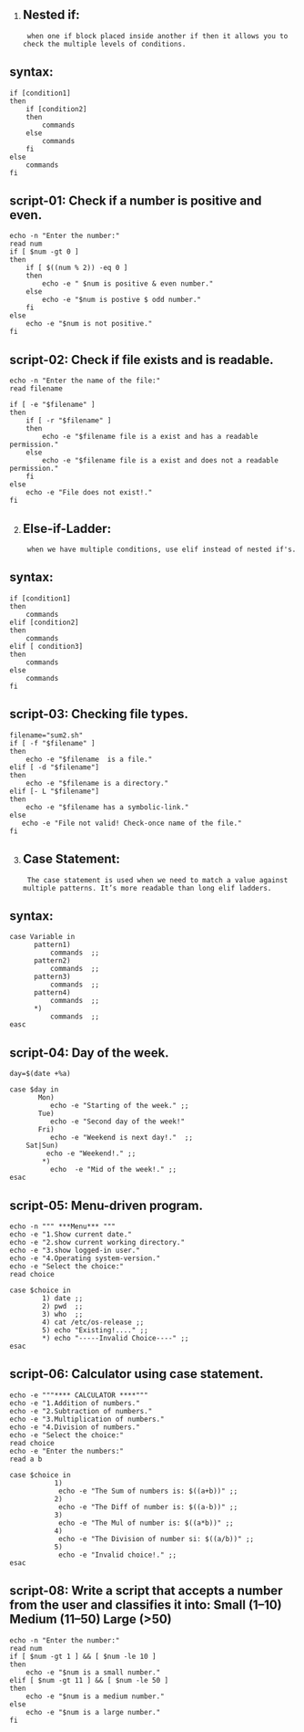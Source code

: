1) Nested if:
   ----------
		when one if block placed inside another if then it allows you to check the multiple levels of conditions.

syntax:
-------

	if [condition1]
	then 
	    if [condition2]
	    then 
	        commands
	    else
	        commands
	    fi
	else
	    commands
	fi


script-01: Check if a number is positive and even.
----------

	echo -n "Enter the number:"
	read num
	if [ $num -gt 0 ]
	then
	    if [ $((num % 2)) -eq 0 ]
	    then
	        echo -e " $num is positive & even number."
	    else
	        echo -e "$num is postive $ odd number."
	    fi
	else
	    echo -e "$num is not positive."
	fi


script-02: Check if file exists and is readable.
----------

	echo -n "Enter the name of the file:"
	read filename
	
	if [ -e "$filename" ]
	then
	    if [ -r "$filename" ]
	    then
	        echo -e "$filename file is a exist and has a readable permission."
	    else
	        echo -e "$filename file is a exist and does not a readable permission."
	    fi
	else
	    echo -e "File does not exist!."
	fi

2) Else-if-Ladder:
   ---------------
		when we have multiple conditions, use elif instead of nested if's.

syntax:
-------

	if [condition1]
	then
	    commands
	elif [condition2]
	then
	    commands
	elif [ condition3]
	then
	    commands
	else
	    commands
	fi


script-03: Checking file types.
----------

	filename="sum2.sh"
	if [ -f "$filename" ]
	then 
	    echo -e "$filename  is a file."
	elif [ -d "$filename"]
	then
	    echo -e "$filename is a directory."
	elif [-	L "$filename"]
	then 
	    echo -e "$filename has a symbolic-link."
	else
	   echo -e "File not valid! Check-once name of the file."
	fi

3) Case Statement:
   ---------------
		The case statement is used when we need to match a value against multiple patterns. It’s more readable than long elif ladders.

syntax:
------
	case Variable in
	      pattern1)
	          commands  ;;
	      pattern2)
	          commands  ;;
	      pattern3)
	          commands  ;;
	      pattern4)
	          commands  ;;
	      *)
	          commands  ;;
	easc


script-04: Day of the week.
----------
	day=$(date +%a)
	
	case $day in
	       Mon) 
		      echo -e "Starting of the week." ;;
		   Tue)
		      echo -e "Second day of the week!"
	       Fri) 
		      echo -e "Weekend is next day!."  ;;
		Sat|Sun)
		     echo -e "Weekend!." ;;
		    *)
			  echo  -e "Mid of the week!." ;;
	esac
	   

script-05: Menu-driven program.
----------

	echo -n """ ***Menu*** """
	echo -e "1.Show current date."
	echo -e "2.show current working directory."
	echo -e "3.show logged-in user."
	echo -e "4.Operating system-version."
	echo -e "Select the choice:"
	read choice
	
	case $choice in
	        1) date ;;
	        2) pwd  ;;
	        3) who  ;;
	        4) cat /etc/os-release ;;
	        5) echo "Existing!...." ;;
	        *) echo "-----Invalid Choice----" ;;
	esac


script-06: Calculator using case statement.
---------

	echo -e """**** CALCULATOR ****"""
	echo -e "1.Addition of numbers."
	echo -e "2.Subtraction of numbers."
	echo -e "3.Multiplication of numbers."
	echo -e "4.Division of numbers."
	echo -e "Select the choice:"
	read choice
	echo -e "Enter the numbers:"
	read a b
	
	case $choice in
	           1)
	            echo -e "The Sum of numbers is: $((a+b))" ;;
	           2)
	            echo -e "The Diff of number is: $((a-b))" ;;
	           3)
	            echo -e "The Mul of number is: $((a*b))" ;;
	           4)
	            echo -e "The Division of number si: $((a/b))" ;;
	           5)
	            echo -e "Invalid choice!." ;;
	esac

script-08: Write a script that accepts a number from the user and classifies it into: Small (1–10) Medium (11–50) Large (>50)
----------

	echo -n "Enter the number:"
	read num
	if [ $num -gt 1 ] && [ $num -le 10 ]
	then
	    echo -e "$num is a small number."
	elif [ $num -gt 11 ] && [ $num -le 50 ]
	then
	    echo -e "$num is a medium number."
	else
	    echo -e "$num is a large number."
	fi

